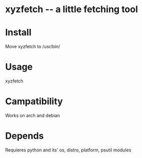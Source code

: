 # xyzfetch -- a little fetching tool

# Install
Move xyzfetch to /usr/bin/

# Usage
xyzfetch

# Campatibility
Works on arch and debian

# Depends
Requieres python and its' os, distro, platform, psutil modules
